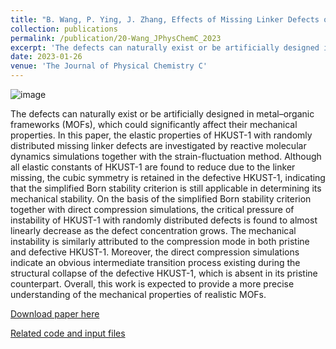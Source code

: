```yaml
---
title: "B. Wang, P. Ying, J. Zhang, Effects of Missing Linker Defects on the Elastic Properties and Mechanical Stability of the Metal–Organic Framework HKUST-1. The Journal of Physical Chemistry C 127, 2533-2543 (2023)."
collection: publications
permalink: /publication/20-Wang_JPhysChemC_2023
excerpt: 'The defects can naturally exist or be artificially designed in metal–organic frameworks (MOFs), which could significantly affect their mechanical properties. In this paper, the elastic properties of HKUST-1 with randomly distributed missing linker defects are investigated by reactive molecular dynamics simulations together with the strain-fluctuation method.'
date: 2023-01-26
venue: 'The Journal of Physical Chemistry C'
---
```

![image](https://user-images.githubusercontent.com/54773018/216846933-8e3a9b7f-4ced-4b8b-9336-e7571cb55fae.png)

The defects can naturally exist or be artificially designed in metal–organic frameworks (MOFs), which could significantly affect their mechanical properties. In this paper, the elastic properties of HKUST-1 with randomly distributed missing linker defects are investigated by reactive molecular dynamics simulations together with the strain-fluctuation method. Although all elastic constants of HKUST-1 are found to reduce due to the linker missing, the cubic symmetry is retained in the defective HKUST-1, indicating that the simplified Born stability criterion is still applicable in determining its mechanical stability. On the basis of the simplified Born stability criterion together with direct compression simulations, the critical pressure of instability of HKUST-1 with randomly distributed defects is found to almost linearly decrease as the defect concentration grows. The mechanical instability is similarly attributed to the compression mode in both pristine and defective HKUST-1. Moreover, the direct compression simulations indicate an obvious intermediate transition process existing during the structural collapse of the defective HKUST-1, which is absent in its pristine counterpart. Overall, this work is expected to provide a more precise understanding of the mechanical properties of realistic MOFs.

[Download paper here](http://hityingph.github.io/files/20-Wang_JPhysChemC_2023.pdf)

[Related code and input files](https://github.com/bing93wang/HKUST-1-defects)
